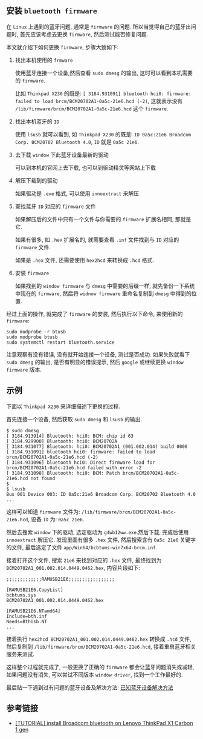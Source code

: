 ## 安装 `bluetooth firmware`

在 `Linux` 上遇到的蓝牙问题, 通常是 `firmware` 的问题. 所以当觉得自己的蓝牙出问题时, 首先应该考虑去更换 `firmware`, 然后测试能否修复问题.

本文就介绍下如何更换 `firmware`, 步骤大致如下:
1. 找出本机使用的 `frmware`

    使用蓝牙连接一个设备,然后查看 `sudo dmesg` 的输出, 这时可以看到本机需要的 `firmware`. 
    
    比如 `Thinkpad X230` 的既是: `[ 3184.931091] bluetooth hci0: firmware: failed to load brcm/BCM20702A1-0a5c-21e6.hcd (-2)`, 
    这就表示没有 `/lib/firmware/brcm/BCM20702A1-0a5c-21e6.hcd` 这个 `firmware`.

2. 找出本机蓝牙的 `ID`

    使用 `lsusb` 就可以看到, 如 `Thinkpad X230` 的既是: `ID 0a5c:21e6 Broadcom Corp. BCM20702 Bluetooth 4.0`, `ID` 就是 `0a5c 21e6`.
    
3. 去下载 `window` 下此蓝牙设备最新的驱动

    可以到本机的官网上去下载, 也可以到驱动精灵等网站上下载
    
4. 解压下载到的驱动
    
    如果驱动是 `.exe` 格式, 可以使用 `innoextract` 来解压
    
5. 查找蓝牙 `ID` 对应的 `firmware` 文件

    如果解压后的文件中只有一个文件与你需要的 `firmware` 扩展名相同, 那就是它.
    
    如果有很多, 如 `.hex` 扩展名的, 就需要查看 `.inf` 文件找到与 `ID` 对应的 `firmware` 文件.

    如果是 `.hex` 文件, 还需要使用 `hex2hcd` 来转换成 `.hcd` 格式.
    
6. 安装 `firmware`

    如果找到的 `window firmware` 与 `dmesg` 中需要的后缀一样, 就先备份一下系统中现在的 `firmware`, 然后将 `widnow firmware` 重命名复制到 `dmesg` 中得到的位置.
    
经过上面的操作, 就完成了 `firmware` 的安装, 然后执行以下命令, 来使用新的 `firmware`:

```shell
sudo modprobe -r btusb
sudo modprobe btusb
sudo systemctl restart bluetooth.service
```

注意观察有没有错误, 没有就开始连接一个设备, 测试是否成功. 如果失败就看下 `sudo dmesg` 的输出, 是否有明显的错误提示, 然后 `google` 或继续更换 `window firmware` 版本.


## 示例

下面以 `Thinkpad X230` 来详细描述下更换的过程.

首先连接一个设备, 然后获取 `sudo dmesg` 和 `lsusb` 的输出.

```shell
$ sudo dmesg
[ 3184.913914] Bluetooth: hci0: BCM: chip id 63
[ 3184.929900] Bluetooth: hci0: BCM20702A
[ 3184.931077] Bluetooth: hci0: BCM20702A1 (001.002.014) build 0000
[ 3184.931091] bluetooth hci0: firmware: failed to load brcm/BCM20702A1-0a5c-21e6.hcd (-2)
[ 3184.931096] bluetooth hci0: Direct firmware load for brcm/BCM20702A1-0a5c-21e6.hcd failed with error -2
[ 3184.931098] Bluetooth: hci0: BCM: Patch brcm/BCM20702A1-0a5c-21e6.hcd not found
$
$ lsusb
Bus 001 Device 003: ID 0a5c:21e6 Broadcom Corp. BCM20702 Bluetooth 4.0
...

```

这样可以知道 `firmware` 文件为: `/lib/firmware/brcm/BCM20702A1-0a5c-21e6.hcd`, 设备 `ID` 为: `0a5c 21e6`. 

然后去搜索 `window` 下的驱动, 选定驱动为 `g4wb12ww.exe`.然后下载, 完成后使用 `innoextract` 解压它. 发现里面有很多 `.hex` 文件, 然后搜索含有 `0a5c 21e6` 关键字的文件, 最后选定了文件 `app/Win64/bcbtums-win7x64-brcm.inf`.

接着打开这个文件, 搜索 `21e6` 来找到对应的 `.hex` 文件, 最终找到为 `BCM20702A1_001.002.014.0449.0462.hex`, 内容片段如下:

```shell
;;;;;;;;;;;;;RAMUSB21E6;;;;;;;;;;;;;;;;;

[RAMUSB21E6.CopyList]
bcbtums.sys
BCM20702A1_001.002.014.0449.0462.hex

[RAMUSB21E6.NTamd64]
Include=bth.inf
Needs=BthUsb.NT
...
```

接着执行 `hex2hcd BCM20702A1_001.002.014.0449.0462.hex` 转换成 `.hcd` 文件, 然后复制到 `/lib/firmware/brcm/BCM20702A1-0a5c-21e6.hcd`, 接着重启蓝牙相关服务来测试.

这样整个过程就完成了, 一般更换了正确的 `firmware` 都会让蓝牙问题消失或减轻, 如果问题没有消失, 可以尝试不同版本 `window driver`, 找到一个工作最好的.


最后贴一下遇到过有问题的蓝牙设备及解决方法: [已知蓝牙设备解决方法](device-known.md)


## 参考链接

* [[TUTORIAL] install Broadcom bluetooth on Lenovo ThinkPad X1 Carbon 1 gen ](https://forums.kali.org/showthread.php?37121-TUTORIAL-install-Broadcom-bluetooth-on-Lenovo-ThinkPad-X1-Carbon-1-gen)
